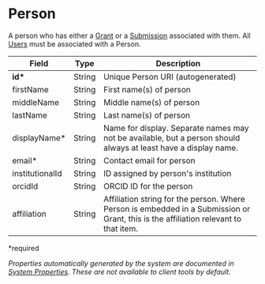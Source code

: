# Person

A person who has either a [Grant](Grant.md) or a [Submission](Submission.md) associated with them. All [Users](User.md) must be associated with a Person.

| Field  		| Type  		| Description |
| ------------- | ------------- | ------------- |
| __id*__ | String | Unique Person URI (autogenerated) |
| firstName | String | First name(s) of person |
| middleName | String | Middle name(s) of person |
| lastName | String | Last name(s) of person |
| displayName* | String | Name for display. Separate names may not be available, but a person should always at least have a display name. |
| email* | String | Contact email for person |
| institutionalId | String | ID assigned by person's institution |
| orcidId | String | ORCID ID for the person |
| affiliation | String | Affiliation string for the person. Where Person is embedded in a Submission or Grant, this is the affiliation relevant to that item.  |
 
*required 

*Properties automatically generated by the system are documented in [System Properties](SystemProperties.md). These are not available to client tools by default.*